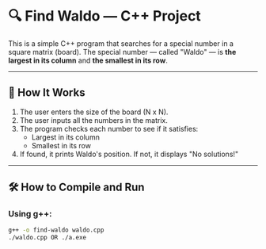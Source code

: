 # 🔍 Find Waldo — C++ Project

This is a simple C++ program that searches for a special number in a square matrix (board). The special number — called "Waldo" — is **the largest in its column** and **the smallest in its row**.

---

## 🧠 How It Works

1. The user enters the size of the board (N x N).
2. The user inputs all the numbers in the matrix.
3. The program checks each number to see if it satisfies:
   - Largest in its column
   - Smallest in its row
4. If found, it prints Waldo's position. If not, it displays "No solutions!"

---

## 🛠️ How to Compile and Run

### Using g++:

```bash
g++ -o find-waldo waldo.cpp
./waldo.cpp OR ./a.exe
